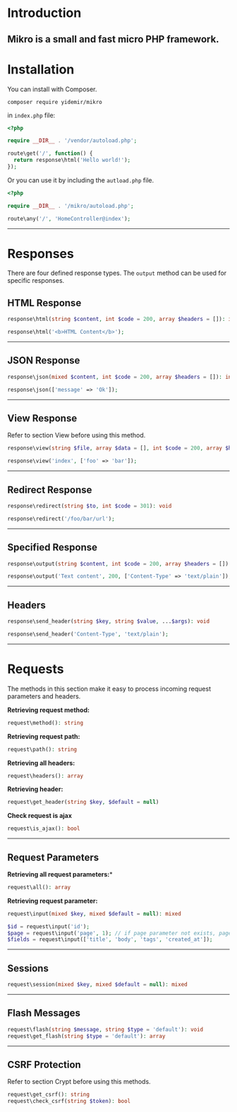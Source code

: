 # Introduction
**Mikro** is a small and fast micro PHP framework.
---
# Installation
You can install with Composer.
```
composer require yidemir/mikro
````

in `index.php` file:
```php
<?php

require __DIR__ . '/vendor/autoload.php';

route\get('/', function() {
  return response\html('Hello world!');
});
```

Or you can use it by including the `autload.php` file.
```php
<?php

require __DIR__ . '/mikro/autoload.php';

route\any('/', 'HomeController@index');
```
---
# Responses
There are four defined response types. The `output` method can be used for specific responses.

## HTML Response
```php
response\html(string $content, int $code = 200, array $headers = []): int
```
```php
response\html('<b>HTML Content</b>');
```
---
## JSON Response
```php
response\json(mixed $content, int $code = 200, array $headers = []): int
```
```php
response\json(['message' => 'Ok']);
```
---
## View Response
Refer to section View before using this method.

```php
response\view(string $file, array $data = [], int $code = 200, array $headers = []): int
```
```php
response\view('index', ['foo' => 'bar']);
```
---
## Redirect Response
```php
response\redirect(string $to, int $code = 301): void
```
```php
response\redirect('/foo/bar/url');
```
---
## Specified Response
```php
response\output(string $content, int $code = 200, array $headers = []): int
```
```php
response\output('Text content', 200, ['Content-Type' => 'text/plain']);
```
---
## Headers
```php
response\send_header(string $key, string $value, ...$args): void
```
```php
response\send_header('Content-Type', 'text/plain');
```
---
# Requests
The methods in this section make it easy to process incoming request parameters and headers.

**Retrieving request method:**
```php
request\method(): string
```

**Retrieving request path:**
```php
request\path(): string
```

**Retrieving all headers:**
```php
request\headers(): array
```

**Retrieving header:**
```php
request\get_header(string $key, $default = null)
```

**Check request is ajax**
```php
request\is_ajax(): bool
```
---
## Request Parameters
**Retrieving all request parameters:***
```php
request\all(): array
```

**Retrieving request parameter:**
```php
request\input(mixed $key, mixed $default = null): mixed
```
```php
$id = request\input('id');
$page = request\input('page', 1); // if page parameter not exists, page is 1
$fields = request\input(['title', 'body', 'tags', 'created_at']);
```
---
## Sessions
```php
request\session(mixed $key, mixed $default = null): mixed
```
---
## Flash Messages
```php
request\flash(string $message, string $type = 'default'): void
request\get_flash(string $type = 'default'): array
```
---
## CSRF Protection
Refer to section Crypt before using this methods.
```php
request\get_csrf(): string
request\check_csrf(string $token): bool
```
